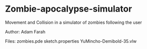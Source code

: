 # Zombie-apocalypse-simulator
Movement and Collision in a simulator of zombies following the user

Author: Adam Farah

Files: zombies.pde sketch.properties YuMincho-Demibold-35.vlw

